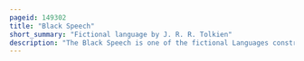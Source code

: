 ```yaml
---
pageid: 149302
title: "Black Speech"
short_summary: "Fictional language by J. R. R. Tolkien"
description: "The Black Speech is one of the fictional Languages constructed by J. R. R. Tolkien for his Legendarium, where it was spoken in the evil Realm of Mordor. In the fiction, Tolkien describes the language as created by Sauron as a constructed language to be the sole language of all the servants of Mordor."
---
```

